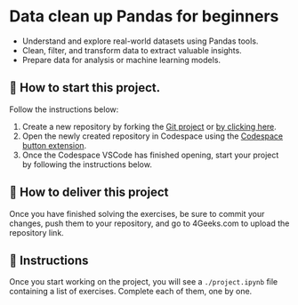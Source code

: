 <!--hide-->
# Data clean up Pandas for beginners
<!--endhide-->

- Understand and explore real-world datasets using Pandas tools.
- Clean, filter, and transform data to extract valuable insights.
- Prepare data for analysis or machine learning models.

<how-to-start>
  
## 🌱 How to start this project.

Follow the instructions below:

1. Create a new repository by forking the [Git project](https://github.com/breatheco-de/data-clean-up-pandas-for-beginners-project) or [by clicking here](https://github.com/breatheco-de/data-clean-up-pandas-for-beginners-project/fork).
2. Open the newly created repository in Codespace using the [Codespace button extension](https://docs.github.com/en/codespaces/developing-in-codespaces/creating-a-codespace-for-a-repository#creating-a-codespace-for-a-repository).
3. Once the Codespace VSCode has finished opening, start your project by following the instructions below.

</how-to-start>

## 🚛 How to deliver this project

Once you have finished solving the exercises, be sure to commit your changes, push them to your repository, and go to 4Geeks.com to upload the repository link.

## 📝 Instructions

Once you start working on the project, you will see a `./project.ipynb` file containing a list of exercises. Complete each of them, one by one.
